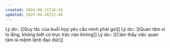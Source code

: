 ```yaml
---
created: 2024-08-31T16:54
updated: 2025-04-26T22:48
---
```

Lý do:: [[Quy tắc của buổi họp yêu cầu mình phải gọi]]
Lý do:: [[Quan tâm vì lo lắng, không biết có trục trặc nào không]]
Lý do:: [[Cảm thấy việc quan tâm là mệnh lệnh đạo đức]]
